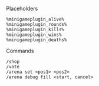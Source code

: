 Placeholders
```
%minigameplugin_alive%
%minigameplugin_rounds%
%minigameplugin_kills%
%minigameplugin_wins%
%minigameplugin_deaths%
```
Commands
```
/shop
/vote
/arena set <pos1> <pos2>
/arena debug fill <start, cancel>
```
